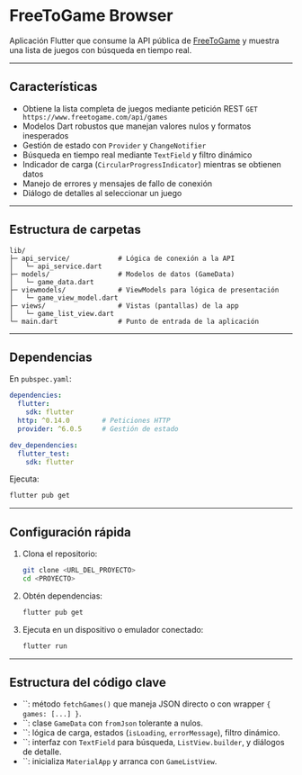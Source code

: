 # FreeToGame Browser

Aplicación Flutter que consume la API pública de [FreeToGame](https://www.freetogame.com/api/) y muestra una lista de juegos con búsqueda en tiempo real.

---

## Características

* Obtiene la lista completa de juegos mediante petición REST `GET https://www.freetogame.com/api/games`
* Modelos Dart robustos que manejan valores nulos y formatos inesperados
* Gestión de estado con `Provider` y `ChangeNotifier`
* Búsqueda en tiempo real mediante `TextField` y filtro dinámico
* Indicador de carga (`CircularProgressIndicator`) mientras se obtienen datos
* Manejo de errores y mensajes de fallo de conexión
* Diálogo de detalles al seleccionar un juego

---

## Estructura de carpetas

```
lib/
├─ api_service/            # Lógica de conexión a la API
│   └─ api_service.dart
├─ models/                 # Modelos de datos (GameData)
│   └─ game_data.dart
├─ viewmodels/             # ViewModels para lógica de presentación
│   └─ game_view_model.dart
├─ views/                  # Vistas (pantallas) de la app
│   └─ game_list_view.dart
└─ main.dart               # Punto de entrada de la aplicación
```

---

## Dependencias

En `pubspec.yaml`:

```yaml
dependencies:
  flutter:
    sdk: flutter
  http: ^0.14.0        # Peticiones HTTP
  provider: ^6.0.5     # Gestión de estado

dev_dependencies:
  flutter_test:
    sdk: flutter
```

Ejecuta:

```bash
flutter pub get
```

---

## Configuración rápida

1. Clona el repositorio:

   ```bash
   git clone <URL_DEL_PROYECTO>
   cd <PROYECTO>
   ```

2. Obtén dependencias:

   ```bash
   flutter pub get
   ```

3. Ejecuta en un dispositivo o emulador conectado:

   ```bash
   flutter run
   ```

---


## Estructura del código clave

* \`\`: método `fetchGames()` que maneja JSON directo o con wrapper `{ games: [...] }`.
* \`\`: clase `GameData` con `fromJson` tolerante a nulos.
* \`\`: lógica de carga, estados (`isLoading`, `errorMessage`), filtro dinámico.
* \`\`: interfaz con `TextField` para búsqueda, `ListView.builder`, y diálogos de detalle.
* \`\`: inicializa `MaterialApp` y arranca con `GameListView`.

